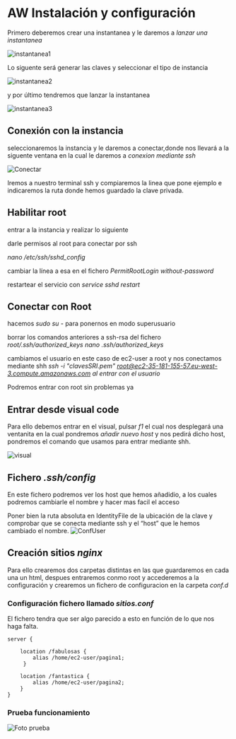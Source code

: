 # AW Instalación y configuración
Primero deberemos crear una instantanea y le daremos a _lanzar una instantanea_ 

![instantanea1](https://github.com/Joel1747/AWserver/blob/master/imagenes/instantanea.png)

Lo siguente será generar las claves y seleccionar el tipo de instancia

![instantanea2](https://github.com/Joel1747/AWserver/blob/master/imagenes/instantanea2.png)

y por último tendremos que lanzar la instantanea

![instantanea3](https://github.com/Joel1747/AWserver/blob/master/imagenes/instantanea3.png)

## Conexión con la instancia
seleccionaremos la instancia y le daremos a conectar,donde nos llevará a la siguente ventana en la cual le daremos a _conexion mediante ssh_

![Conectar](https://github.com/Joel1747/AWserver/blob/master/imagenes/Conectar.png)

Iremos a nuestro terminal ssh y compiaremos la linea que pone ejemplo e indicaremos la ruta donde hemos guardado la clave privada.

## Habilitar root
entrar a la instancia y realizar lo siguiente 

darle permisos al root para conectar por ssh

_nano /etc/ssh/sshd_config_

cambiar la línea a esa en el fichero
_PermitRootLogin without-password_

restartear el servicio con _service sshd restart_

## Conectar con Root
hacemos _sudo su -_ para ponernos en modo superusuario

borrar los comandos anteriores a ssh-rsa del fichero  _root/.ssh/authorized_keys_
_nano .ssh/authorized_keys_

cambiamos el usuario en este caso de ec2-user a root y nos conectamos mediante shh
_ssh -i "clavesSRI.pem" root@ec2-35-181-155-57.eu-west-3.compute.amazonaws.com al entrar con el usuario_ 

Podremos entrar con root sin problemas ya

## Entrar desde visual code
Para ello debemos entrar en el visual, pulsar _f1_ el cual nos desplegará una ventanita en la cual pondremos _añadir nuevo host_ y nos pedirá dicho host, pondremos el comando que usamos para entrar mediante shh.

![visual](https://github.com/Joel1747/AWserver/blob/master/imagenes/visual.png)

## Fichero _.ssh/config_
En este fichero podremos ver los host que hemos añadidio, a los cuales podremos cambiarle el nombre y hacer mas facil el acceso

Poner bien la ruta absoluta en IdentityFile de la ubicación de la clave y comprobar que se conecta mediante ssh y el “host” que le hemos cambiado el nombre.
![ConfUser]()



## Creación sitios _nginx_ 

Para ello crearemos dos carpetas distintas en las que guardaremos en cada una un html, despues entraremos conmo root y accederemos a la configuración y crearemos un fichero de configuracion en la carpeta _conf.d_  

### Configuración fichero llamado _sitios.conf_
El fichero tendra que ser algo parecido a esto en función de lo que nos haga falta.
~~~
server {

    location /fabulosas { 
        alias /home/ec2-user/pagina1;
     }

    location /fantastica {		
        alias /home/ec2-user/pagina2;	
    }
}
~~~ 

### Prueba funcionamiento

![Foto prueba](https://github.com/Joel1747/AWserver/blob/master/imagenes/Captura%20de%20pantalla%20de%202023-02-02%2016-59-19.png)